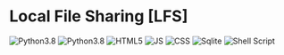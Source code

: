 # Local File Sharing [LFS]

<div>
  <img src="https://img.shields.io/badge/Python-FFD43B?style=for-the-badge&logo=python&logoColor=blue" alt="Python3.8">
  <img src="https://img.shields.io/badge/Flask-000000?style=for-the-badge&logo=flask&logoColor=white" alt="Python3.8">
  <img src="https://img.shields.io/badge/HTML5-E34F26?style=for-the-badge&logo=html5&logoColor=white" alt="HTML5">
  <img src="https://img.shields.io/badge/JavaScript-323330?style=for-the-badge&logo=javascript&logoColor=F7DF1E" alt="JS">
  <img src="https://img.shields.io/badge/CSS3-1572B6?style=for-the-badge&logo=css3&logoColor=white" alt="CSS">
  <img src="https://img.shields.io/badge/SQLite-07405E?style=for-the-badge&logo=sqlite&logoColor=white" alt="Sqlite">
  <img src="https://img.shields.io/badge/Shell_Script-121011?style=for-the-badge&logo=gnu-bash&logoColor=whit" alt="Shell Script"> 
</div>
